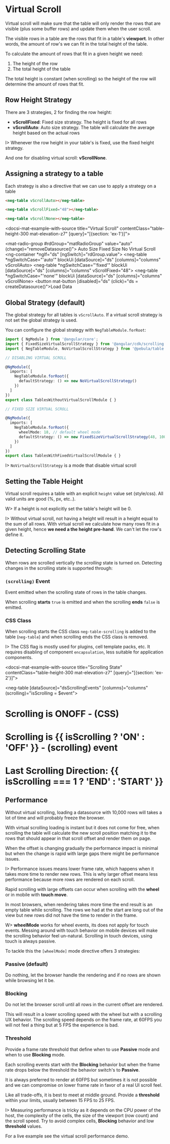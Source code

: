 # Virtual Scroll

Virtual scroll will make sure that the table will only render the rows that are visible (plus some buffer rows) and update them
when the user scroll.

The visible rows in a table are the rows that fit in a table's **viewport**. In other words, the amount of row's we can fit
in the total height of the table.

To calculate the amount of rows that fit in a given height we need:

1. The height of the row
2. The total height of the table

The total height is constant (when scrolling) so the height of the row will determine the amount of rows that fit.

## Row Height Strategy

There are 3 strategies, 2 for finding the row height:

- **vScrollFixed**: Fixed size strategy. The height is fixed for all rows
- **vScrollAuto**: Auto size strategy. The table will calculate the average height based on the actual rows

I> Whenever the row height in your table's is fixed, use the fixed height strategy.

And one for disabling virtual scroll: **vScrollNone**.

## Assigning a strategy to a table

Each strategy is also a directive that we can use to apply a strategy on a table

```html
<neg-table vScrollAuto></neg-table>

<neg-table vScrollFixed="48"></neg-table>

<neg-table vScrollNone></neg-table>
```

<docsi-mat-example-with-source title="Virtual Scroll" contentClass="table-height-300 mat-elevation-z7" [query]="[{section: 'ex-1'}]">
  <!--@pebula-example:ex-1-->
  <mat-radio-group #rdGroup="matRadioGroup" value="auto" (change)="removeDatasource()">
    <mat-radio-button value="auto">Auto Size</mat-radio-button>
    <mat-radio-button value="fixed">Fixed Size</mat-radio-button>
    <mat-radio-button value="none">No Virtual Scroll</mat-radio-button>
  </mat-radio-group>
  <ng-container *ngIf="ds" [ngSwitch]="rdGroup.value">
    <neg-table *ngSwitchCase="'auto'" blockUi [dataSource]="ds" [columns]="columns" vScrollAuto></neg-table>
    <neg-table *ngSwitchCase="'fixed'" blockUi [dataSource]="ds" [columns]="columns" vScrollFixed="48"></neg-table>
    <neg-table *ngSwitchCase="'none'" blockUi [dataSource]="ds" [columns]="columns" vScrollNone></neg-table>
  </ng-container>
  <button mat-button [disabled]="ds" (click)="ds = createDatasource()">Load Data</button>
  <!--@pebula-example:ex-1-->
</docsi-mat-example-with-source>

## Global Strategy (default)

The global strategy for all tables is `vScrollAuto`. If a virtual scroll strategy is not set the global strategy is used.

You can configure the global strategy with `NegTableModule.forRoot`:

```typescript {10,21}
import { NgModule } from '@angular/core';
import { FixedSizeVirtualScrollStrategy } from '@angular/cdk/scrolling';
import { NegTableModule, NoVirtualScrollStrategy } from '@pebula/table';

// DISABLING VIRTUAL SCROLL

@NgModule({
  imports: [
    NegTableModule.forRoot({
      defaultStrategy: () => new NoVirtualScrollStrategy()
    })
  ]
})
export class TablesWithoutVirtualScrollModule { }

// FIXED SIZE VIRTUAL SCROLL

@NgModule({
  imports: [
    NegTableModule.forRoot({
      wheelMode: 18, // default wheel mode
      defaultStrategy: () => new FixedSizeVirtualScrollStrategy(48, 100, 200);
    })
  ]
})
export class TablesWithFixedVirtualScrollModule { }
```

I> `NoVirtualScrollStrategy` is a mode that disable virtual scroll

## Setting the Table Height

Virtual scroll requires a table with an explicit `height` value set (style/css). All valid units are good (%, px, etc..).

W> If a height is not explicitly set the table's height will be 0.

I> Without virtual scroll, not having a height will result in a height equal to the sum of all rows.
With virtual scroll we calculate how many rows fit in a given height, hence **we need a the height pre-hand**. We can't
let the row's define it.

## Detecting Scrolling State

When rows are scrolled vertically the *scrolling* state is turned on. Detecting changes in the scrolling state is supported through:

### `(scrolling)` Event

Event emitted when the scrolling state of rows in the table changes.

When scrolling **starts** `true` is emitted and when the scrolling **ends** `false` is emitted.

### CSS Class

When scrolling starts the CSS class `neg-table-scrolling` is added to the table (`neg-table`) and when scrolling ends the CSS class is removed.

I> The CSS flag is mostly used for plugins, cell template packs, etc. It requires disabling of component `encapsulation`, less suitable
for application components.

<docsi-mat-example-with-source title="Scrolling State" contentClass="table-height-300 mat-elevation-z7" [query]="[{section: 'ex-2'}]">
  <!--@pebula-example:ex-2-->
  <neg-table [dataSource]="dsScrollingEvents" [columns]="columns" (scrolling)="isScrolling = $event"></neg-table>
  <h1>Scrolling is <span class="virtual-scroll-css-scrolling-demo-on">ON</span><span class="virtual-scroll-css-scrolling-demo-off">OFF</span> - (CSS)</h1>
  <h1>Scrolling is {{ isScrolling ? 'ON' : 'OFF' }} - (scrolling) event</h1>
  <h1>Last Scrolling Direction: {{ isScrolling === 1 ? 'END' : 'START' }}</h1>
  <!--@pebula-example:ex-2-->
</docsi-mat-example-with-source>

## Performance

Without virtual scrolling, loading a datasource with 10,000 rows will takes a lot of time and will probably freeze the browser.

With virtual scrolling loading is instant but it does not come for free, when scrolling the table will calculate the new scroll position matching
it to the rows that should appear in that scroll offset and render them on page.

When the offset is changing gradually the performance impact is minimal but when the change is rapid with large gaps there might be performance issues.

I> Performance issues means lower frame rate, which happens when it takes more time to render new rows. This is why larger offset means less performance
because more rows are rendered on each scroll.

Rapid scrolling with large offsets can occur when scrolling with the **wheel** or in mobile with **touch move**.

In most browsers, when rendering takes more time the end result is an empty table while scrolling. The rows we had at the start are long out of the view but new rows
did not have the time to render in the frame.

W> **wheelMode** works for wheel events, its does not apply for touch events. Messing around with touch behavior on mobile devices will
make the scrolling behavior feel un-natural. Scrolling in touch devices, using touch is always passive.

To tackle this the `[wheelMode]` mode directive offers 3 strategies:

### Passive (default)

Do nothing, let the browser handle the rendering and if no rows are shown while browsing let it be.

### Blocking

Do not let the browser scroll until all rows in the current offset are rendered.

This will result in a lower scrolling speed with the wheel but with a scrolling UX behavior. The scrolling speed
depends on the frame rate, at 60FPS you will not feel a thing but at 5 FPS the experience is bad.

### Threshold

Provide a frame rate threshold that define when to use **Passive** mode and when to use **Blocking** mode.

Each scrolling events start with the **Blocking** behavior but when the frame rate drops below the threshold the behavior
switch's to **Passive**.

It is always preferred to render at 60FPS but sometimes it is not possible and we can compromise on lower frame rate in favor of a real UI scroll feel.

Like all trade-offs, it is best to meet at middle ground. Provide a **threshold** within your limits, usually between 15 FPS to 25 FPS.

I> Measuring performance is tricky as it depends on the CPU power of the host, the complexity of the cells, the size of the viewport (row count) and the scroll speed.
Try to avoid complex cells, **Blocking** behavior and low **threshold** values.

<p>For a live example see the <a [routerLink]="['../../', 'demos', 'virtual-scroll-performance']">virtual scroll performance</a> demo.</p>
